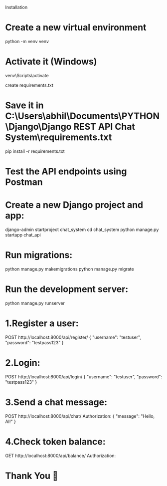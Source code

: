 Installation

# Create a new virtual environment
python -m venv venv

# Activate it (Windows)
venv\Scripts\activate

create requirements.txt
# Save it in C:\Users\abhil\Documents\PYTHON\Django\Django REST API Chat System\requirements.txt

pip install -r requirements.txt


# Test the API endpoints using Postman 

# Create a new Django project and app:
django-admin startproject chat_system
cd chat_system
python manage.py startapp chat_api


# Run migrations:
python manage.py makemigrations
python manage.py migrate


# Run the development server:
python manage.py runserver


# 1.Register a user:
POST http://localhost:8000/api/register/
{
    "username": "testuser",
    "password": "testpass123"
}


# 2.Login:
POST http://localhost:8000/api/login/
{
    "username": "testuser",
    "password": "testpass123"
}


# 3.Send a chat message:
POST http://localhost:8000/api/chat/
Authorization: <token-from-login>
{
    "message": "Hello, AI!"
}


# 4.Check token balance:
GET http://localhost:8000/api/balance/
Authorization: <token-from-login>


# Thank You 🙏
